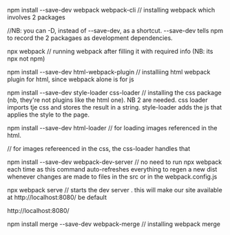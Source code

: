 npm install --save-dev webpack webpack-cli // installing webpack which involves 2 packages

//NB: you can -D, instead of --save-dev, as a shortcut. --save-dev tells npm to record the 2 packagaes as development dependencies.

npx webpack // running webpack after filling it with required info (NB: its npx not npm)

npm install --save-dev html-webpack-plugin // installiing html webpack plugin for html, since webpack alone is for js

npm install --save-dev style-loader css-loader // installing the css package (nb, they're not plugins like the html one). NB 2 are needed. css loader imports tje css and stores the result in a string. style-loader adds the js that applies the style to the page.

npm install --save-dev html-loader // for loading images referenced in the html.

// for images refereenced in the css, the css-loader handles that

npm install --save-dev webpack-dev-server // no need to run npx webpack each time as this command auto-refreshes everything to regen a new dist whenever changes are made to files in the src or in the webpack.config.js

npx webpack serve // starts the dev server . this will make our site available at http://localhost:8080/ be default

http://localhost:8080/

npm install merge --save-dev webpack-merge // installing webpack merge

